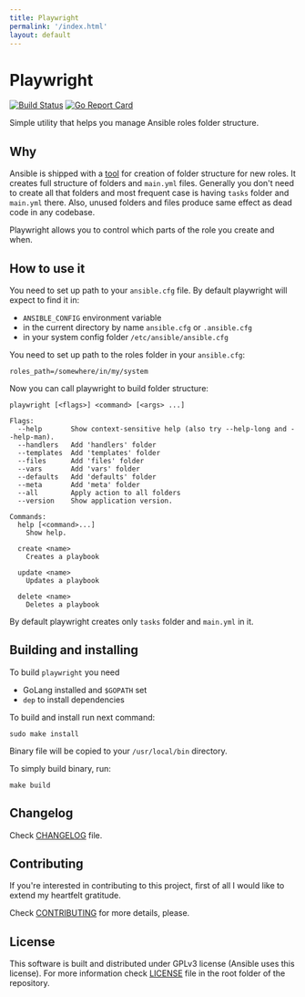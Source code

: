 ```yaml
---
title: Playwright
permalink: '/index.html'
layout: default
---
```


# Playwright

[![Build Status](https://travis-ci.org/eugene-sy/playwright.svg?branch=master)](https://travis-ci.org/eugene-sy/playwright)
[![Go Report Card](https://goreportcard.com/badge/github.com/axblade/playwright)](https://goreportcard.com/report/github.com/axblade/playwright)

Simple utility that helps you manage Ansible roles folder structure.

## Why

Ansible is shipped with a [tool](http://docs.ansible.com/ansible/galaxy.html#create-roles) for creation of folder structure for new roles.
It creates full structure of folders and `main.yml` files. Generally you don't need to create all that folders and most frequent case is having `tasks` folder and `main.yml` there. Also, unused folders and files produce same effect as dead code in any codebase.

Playwright allows you to control which parts of the role you create and when.

## How to use it

You need to set up path to your `ansible.cfg` file.
By default playwright will expect to find it in:
- `ANSIBLE_CONFIG` environment variable
- in the current directory by name `ansible.cfg` or `.ansible.cfg`
- in your system config folder `/etc/ansible/ansible.cfg`

You need to set up path to the roles folder in your `ansible.cfg`:

```
roles_path=/somewhere/in/my/system
```

Now you can call playwright to build folder structure:

```
playwright [<flags>] <command> [<args> ...]

Flags:
  --help       Show context-sensitive help (also try --help-long and --help-man).
  --handlers   Add 'handlers' folder
  --templates  Add 'templates' folder
  --files      Add 'files' folder
  --vars       Add 'vars' folder
  --defaults   Add 'defaults' folder
  --meta       Add 'meta' folder
  --all        Apply action to all folders
  --version    Show application version.

Commands:
  help [<command>...]
	Show help.

  create <name>
	Creates a playbook

  update <name>
	Updates a playbook

  delete <name>
	Deletes a playbook
```

By default playwright creates only `tasks` folder and `main.yml` in it.

## Building and installing

To build `playwright` you need

- GoLang installed and `$GOPATH` set
- `dep` to install dependencies

To build and install run next command:

```
sudo make install
```

Binary file will be copied to your `/usr/local/bin` directory.

To simply build binary, run:

```
make build
```

## Changelog

Check [CHANGELOG](/playwright/changelog) file.

## Contributing

If you're interested in contributing to this project, first of all I would like to extend my heartfelt gratitude.

Check [CONTRIBUTING](/playwright/contributing) for more details, please.

## License

This software is built and distributed under GPLv3 license (Ansible uses this license).
For more information check [LICENSE](/playwright/license) file in the root folder of the repository.
